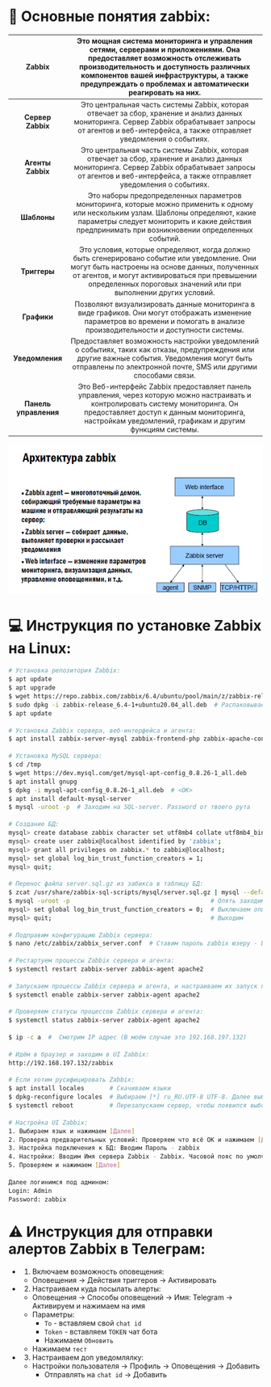 # :pushpin: Основные понятия zabbix:

| Zabbix | Это мощная система мониторинга и управления сетями, серверами и приложениями. Она предоставляет возможность отслеживать производительность и доступность различных компонентов вашей инфраструктуры, а также предупреждать о проблемах и автоматически реагировать на них. |
| :---: | :---: |
| **Сервер Zabbix** | Это центральная часть системы Zabbix, которая отвечает за сбор, хранение и анализ данных мониторинга. Сервер Zabbix обрабатывает запросы от агентов и веб-интерфейса, а также отправляет уведомления о событиях. |
| **Агенты Zabbix** | Это центральная часть системы Zabbix, которая отвечает за сбор, хранение и анализ данных мониторинга. Сервер Zabbix обрабатывает запросы от агентов и веб-интерфейса, а также отправляет уведомления о событиях. |
| **Шаблоны** | Это наборы предопределенных параметров мониторинга, которые можно применить к одному или нескольким узлам. Шаблоны определяют, какие параметры следует мониторить и какие действия предпринимать при возникновении определенных событий. |
| **Триггеры** | Это условия, которые определяют, когда должно быть сгенерировано событие или уведомление. Они могут быть настроены на основе данных, полученных от агентов, и могут активироваться при превышении определенных пороговых значений или при выполнении других условий. |
| **Графики** | Позволяют визуализировать данные мониторинга в виде графиков. Они могут отображать изменение параметров во времени и помогать в анализе производительности и доступности системы. |
| **Уведомления** | Предоставляет возможность настройки уведомлений о событиях, таких как отказы, предупреждения или другие важные события. Уведомления могут быть отправлены по электронной почте, SMS или другими способами связи. |
| **Панель управления** | Это Веб-интерфейс Zabbix предоставляет панель управления, через которую можно настраивать и контролировать систему мониторинга. Он предоставляет доступ к данным мониторинга, настройкам уведомлений, графикам и другим функциям системы. |

![Screenshot](Zabbix_Architecture.png)

# :computer: Инструкция по установке Zabbix на Linux:

```bash
# Установка репозитория Zabbix:
$ apt update
$ apt upgrade
$ wget https://repo.zabbix.com/zabbix/6.4/ubuntu/pool/main/z/zabbix-release/zabbix-release_6.4-1+ubuntu20.04_all.deb  # Скачивание архива zabbix
$ sudo dpkg -i zabbix-release_6.4-1+ubuntu20.04_all.deb  # Распаковываем из архива
$ apt update

# Установка Zabbix сервера, веб-интерфейса и агента:
$ apt install zabbix-server-mysql zabbix-frontend-php zabbix-apache-conf zabbix-sql-scripts zabbix-agent

# Установка MySQL сервера:
$ cd /tmp
$ wget https://dev.mysql.com/get/mysql-apt-config_0.8.26-1_all.deb
$ apt install gnupg
$ dpkg -i mysql-apt-config_0.8.26-1_all.deb  # <OK>
$ apt install default-mysql-server
$ mysql -uroot -p  # Заходим на SQL-server. Password от твоего рута

# Создание БД:
mysql> create database zabbix character set utf8mb4 collate utf8mb4_bin;  # Создаём БД
mysql> create user zabbix@localhost identified by 'zabbix';               # Создаём пользака и пароль
mysql> grant all privileges on zabbix.* to zabbix@localhost;              # Даём привилегии пользаку
mysql> set global log_bin_trust_function_creators = 1;                    # Включаем опцию логирования
mysql> quit;                                                              # Выходим

# Перенос файла server.sql.gz из забикса в таблицу БД:
$ zcat /usr/share/zabbix-sql-scripts/mysql/server.sql.gz | mysql --default-character-set=utf8mb4 -uzabbix -p zabbix  # Пароль вводим от zabbix
$ mysql -uroot -p                                       # Опять заходим на SQL-server. Password от твоего рута
mysql> set global log_bin_trust_function_creators = 0;  # Выключаем опцию логирования
mysql> quit;                                            # Выходим

# Подправим конфигурацию Zabbix сервера:
$ nano /etc/zabbix/zabbix_server.conf  # Ставим пароль zabbix юзеру - DBPassword=zabbix

# Рестартуем процессы Zabbix сервера и агента:
$ systemctl restart zabbix-server zabbix-agent apache2

# Запускаем процессы Zabbix сервера и агента, и настраиваем их запуск при загрузке ОС:
$ systemctl enable zabbix-server zabbix-agent apache2

# Проверяем статусы процессов Zabbix сервера и агента:
$ systemctl status zabbix-server zabbix-agent apache2

$ ip -c a  #  Смотрим IP адрес (В моём случае это 192.168.197.132)

# Идём в браузер и заходим в UI Zabbix:
http://192.168.197.132/zabbix

# Если хотим русифицировать Zabbix:
$ apt install locales       # Скачиваем языки
$ dpkg-reconfigure locales  # Выбираем [*] ru_RU.UTF-8 UTF-8. Далее выбираем ru_RU.UTF-8
$ systemctl reboot          # Перезапускаем сервер, чтобы появился выбор языка

# Настройка UI Zabbix:
1. Выбираем язык и нажимаем [Далее]
2. Проверка предварительных условий: Проверяем что всё ОК и нажимаем [Далее]
3. Настройка подключения к БД: Вводим Пароль - zabbix
4. Настройки: Вводим Имя сервера Zabbix - Zabbix. Часовой пояс по умолчанию: (UTC+03:00) Europe/Moscow
5. Проверяем и нажимаем [Далее]

Далее логинимся под админом:
Login: Admin
Password: zabbix
```



# ⚠️ Инструкция для отправки алертов Zabbix в Телеграм:

- 1. Включаем возможность оповещения:
    - Оповещения → Действия триггеров → Активировать

- 2. Настраиваем куда посылать алерты:
    - Оповещения → Способы оповещений → Имя: Telegram → Активируем и нажимаем на имя
    - Параметры:
        - `To` - вставляем свой `chat id`
        - `Token` - вставляем `TOKEN` чат бота
        - Нажимаем `Обновить`
    - Нажимаем `тест`

- 3. Настраиваем доп уведомлялку:
    - Настройки пользователя → Профиль → Оповещения → Добавить
        - Отправлять на `chat id` → Добавить
      










